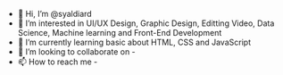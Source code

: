 - 👋 Hi, I’m @syaldiard
- 👀 I’m interested in UI/UX Design, Graphic Design, Editting Video, Data Science, Machine learning and Front-End Development
- 🌱 I’m currently learning basic about HTML, CSS and JavaScript
- 💞️ I’m looking to collaborate on -
- 📫 How to reach me -

<!---
syaldiard/syaldiard is a ✨ special ✨ repository because its `README.md` (this file) appears on your GitHub profile.
You can click the Preview link to take a look at your changes.
--->
